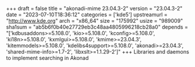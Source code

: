 +++
draft = false
title = "akonadi-mime 23.04.3-2"
version = "23.04.3-2"
date = "2023-07-10T18:36:12"
categories = ['kde5']
upstreamurl = "http://www.kde.org"
arch = "x86_64"
size = "175992"
usize = "989009"
sha1sum = "ab5b6f0b40e27729eb3c48aa4805996218cb28a0"
depends = "['kdbusaddons>=5.108.0', 'kio>=5.108.0', 'kconfig>=5.108.0', 'ki18n>=5.108.0', 'kxmlgui>=5.108.0', 'kmime>=23.04.3', 'kitemmodels>=5.108.0', 'kdelibs4support>=5.108.0', 'akonadi>=23.04.3', 'shared-mime-info>=1.7-2', 'libxslt>=1.1.29-2']"
+++
Libraries and daemons to implement searching in Akonad